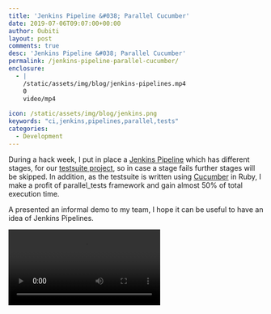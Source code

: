 ```yaml
---
title: 'Jenkins Pipeline &#038; Parallel Cucumber'
date: 2019-07-06T09:07:00+00:00
author: Oubiti
layout: post
comments: true
desc: 'Jenkins Pipeline &#038; Parallel Cucumber'
permalink: /jenkins-pipeline-parallel-cucumber/
enclosure:
  - |
    /static/assets/img/blog/jenkins-pipelines.mp4
    0
    video/mp4
    
icon: /static/assets/img/blog/jenkins.png
keywords: "ci,jenkins,pipelines,parallel,tests"
categories:
  - Development
---
```

During a hack week, I put in place a [Jenkins Pipeline](https://jenkins.io/doc/book/pipeline/) which has different stages, for our [testsuite project](https://github.com/uyuni-project/uyuni/tree/master/testsuite), so in case a stage fails further stages will be skipped. In addition, as the testsuite is written using [Cucumber](https://cucumber.io/) in Ruby, I make a profit of parallel_tests framework and gain almost 50% of total execution time.

A presented an informal demo to my team, I hope it can be useful to have an idea of Jenkins Pipelines.


<video controls preload="auto" src="/static/assets/img/blog/jenkins-pipelines.mp4"></video>

